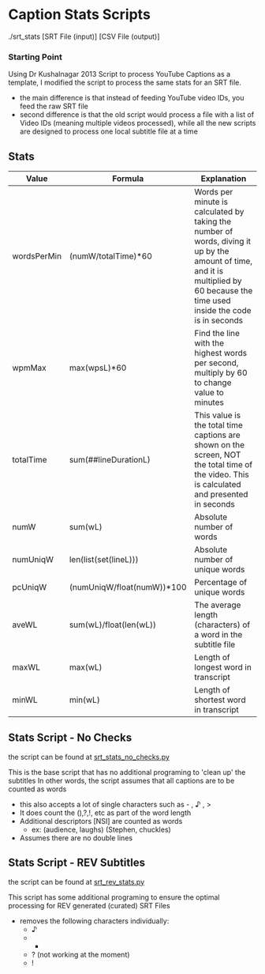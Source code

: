 # Caption Stats Scripts

./srt_stats     [SRT File (input)] [CSV File (output)]

### Starting Point
Using Dr Kushalnagar 2013 Script to process YouTube Captions as a template, I modified the script to process the same stats for an SRT file.
- the main difference is that instead of feeding YouTube video IDs, you feed the raw SRT file
- second difference is that the old script would process a file with a list of Video IDs (meaning multiple videos processed), while all the new scripts are designed to process one local subtitle file at a time

## Stats
|Value|Formula|Explanation|
|---|---|---|
|wordsPerMin|(numW/totalTime)*60|Words per minute is calculated by taking the number of words, diving it up by the amount of time, and it is multiplied by 60 because the time used inside the code is in seconds|
|wpmMax|max(wpsL)*60|Find the line with the highest words per second, multiply by 60 to change value to minutes|
|totalTime|sum(##lineDurationL)|This value is the total time captions are shown on the screen, NOT the total time of the video. This is calculated and presented in seconds|
|numW|sum(wL)|Absolute number of words|
|numUniqW|len(list(set(lineL)))|Absolute number of unique words|
|pcUniqW|(numUniqW/float(numW))*100|Percentage of unique words|
|aveWL|sum(wL)/float(len(wL))|The average length (characters) of a word in the subtitle file|
|maxWL|max(wL)|Length of longest word in transcript|
|minWL|min(wL)|Length of shortest word in transcript|

## Stats Script - No Checks

the script can be found at [srt_stats_no_checks.py](https://github.com/drrpcaptions/SRT_Scripts/blob/master/srt_stats_no_checks.py)

This is the base script that has no additional programing to 'clean up' the subtitles
In other words, the script assumes that all captions are to be counted as words
- this also accepts a lot of single characters such as - , ♪ , >
- It does count the (),?,!, etc as part of the word length
- Additional descriptors [NSI] are counted as words 
  - ex: (audience, laughs) (Stephen, chuckles)
- Assumes there are no double lines

## Stats Script - REV Subtitles

the script can be found at [srt_rev_stats.py](https://github.com/drrpcaptions/SRT_Scripts/blob/master/srt_rev_stats.py)

This script has some additional programing to ensure the optimal processing for REV generated (curated) SRT Files
- removes the following characters individually:
  - ♪
  - -
  - ? (not working at the moment)
  - !